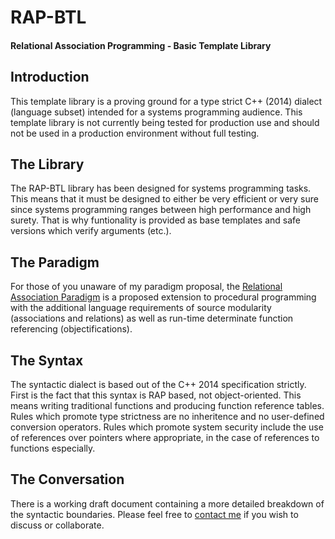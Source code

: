# RAP-BTL
#### Relational Association Programming - Basic Template Library

## Introduction

This template library is a proving ground for a type strict C++ (2014) dialect 
(language subset) intended for a systems programming audience.  This template
library is not currently being tested for production use and should not be used
in a production environment without full testing.

## The Library

The RAP-BTL library has been designed for systems programming tasks.  This means
that it must be designed to either be very efficient or very sure since
systems programming ranges between high performance and high surety.  That is
why funtionality is provided as base templates and safe versions which verify 
arguments (etc.).

## The Paradigm

For those of you unaware of my paradigm proposal, the [Relational Association
Paradigm](http://github.com/ASA1976/RAP) is a proposed extension to procedural 
programming with the additional language requirements of source modularity 
(associations and relations) as well as run-time determinate function 
referencing (objectifications).

## The Syntax

The syntactic dialect is based out of the C++ 2014 specification strictly.
First is the fact that this syntax is RAP based, not object-oriented.  This 
means writing traditional functions and producing function reference tables.
Rules which promote type strictness are no inheritence and no user-defined 
conversion operators.  Rules which promote system security include the use of
references over pointers where appropriate, in the case of references to 
functions especially.

## The Conversation

There is a working draft document containing a more detailed breakdown of the 
syntactic boundaries.  Please feel free to [contact 
me](mailto:rap.paradigm@gmail.com) if you wish to discuss or collaborate.

